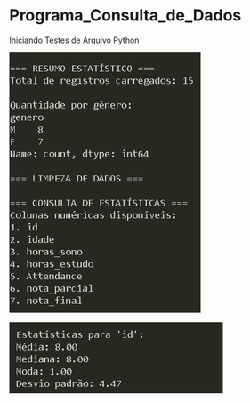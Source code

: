 # Programa_Consulta_de_Dados

Iniciando Testes de Arquivo Python

![alt text](image.png)

![alt text](image-1.png)

